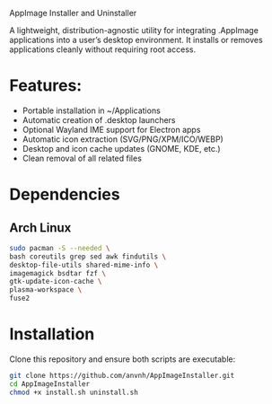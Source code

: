 AppImage Installer and Uninstaller

A lightweight, distribution-agnostic utility for integrating .AppImage applications into a user’s desktop environment.
It installs or removes applications cleanly without requiring root access.

# Features:

- Portable installation in ~/Applications
- Automatic creation of .desktop launchers
- Optional Wayland IME support for Electron apps
- Automatic icon extraction (SVG/PNG/XPM/ICO/WEBP)
- Desktop and icon cache updates (GNOME, KDE, etc.)
- Clean removal of all related files

# Dependencies

## Arch Linux

```sh
sudo pacman -S --needed \
bash coreutils grep sed awk findutils \
desktop-file-utils shared-mime-info \
imagemagick bsdtar fzf \
gtk-update-icon-cache \
plasma-workspace \
fuse2
```

# Installation

Clone this repository and ensure both scripts are executable:

```sh
git clone https://github.com/anvnh/AppImageInstaller.git
cd AppImageInstaller
chmod +x install.sh uninstall.sh
```
